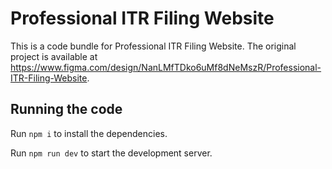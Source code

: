 
  # Professional ITR Filing Website

  This is a code bundle for Professional ITR Filing Website. The original project is available at https://www.figma.com/design/NanLMfTDko6uMf8dNeMszR/Professional-ITR-Filing-Website.

  ## Running the code

  Run `npm i` to install the dependencies.

  Run `npm run dev` to start the development server.
  